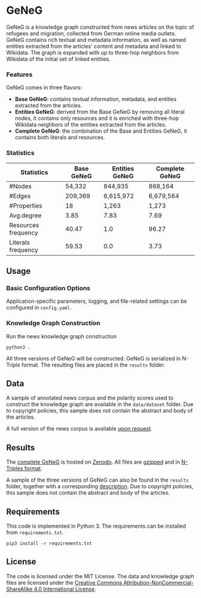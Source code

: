 # GeNeG
GeNeG is a knowledge graph constructed from news articles on the topic of refugees and migration, collected from German online media outlets. GeNeG contains rich textual and metadata information, as well as named entities extracted from the articles' content and metadata and linked to Wikidata. The graph is expanded with up to three-hop neighbors from Wikidata of the initial set of linked entities. 

### Features
GeNeG comes in three flavors:
- **Base GeNeG**: contains textual information, metadata, and entities extracted from the articles.
- **Entities GeNeG**: derived from the Base GeNeG by removing all literal nodes, it contains only resources and it is enriched with three-hop Wikidata neighbors of the entities extracted from the articles.
- **Complete GeNeG**: the combination of the Base and Entities GeNeG, it contains both literals and resources.

### Statistics
| Statistics          | Base GeNeG | Entities GeNeG | Complete GeNeG |
|---------------------|------------|----------------|----------------|
| #Nodes              | 54,332     | 844,935        | 868,164        |
| #Edges              | 209,369    | 6,615,972      | 6,679,564      |
| #Properties         | 18         | 1,263          | 1,273          |
| Avg.degree          | 3.85       | 7.83           | 7.69           |
| Resources frequency | 40.47      | 1.0            | 96.27          |
| Literals frequency  | 59.53      | 0.0            | 3.73           |
## Usage

### Basic Configuration Options
Application-specific parameters, logging, and file-related settings can be configured in `config.yaml`.


### Knowledge Graph Construction
Run the news knowledge graph construction
```
python3 .
```
All three versions of GeNeG will be constructed. GeNeG is serialized in N-Triple format. The resulting files are placed in the `results` folder.

## Data
A sample of  annotated news corpus and the polarity scores used to construct the knowledge graph are available in the `data/dataset` folder. Due to copyright policies, this sample does not contain the abstract and body of the articles.

A full version of the news corpus is available [upon request](mailto:andreea@informatik.uni-mannheim.de).

## Results
The [complete GeNeG](https://doi.org/10.5281/zenodo.6039372) is hosted on [Zenodo](https://zenodo.org/). All files are [gzipped](https://www.gzip.org/) and in [N-Triples format](https://www.w3.org/TR/n-triples/). 

A sample of the three versions of GeNeG can also be found in the `results` folder, together with a corresponding [description](results/README.md). Due to copyright policies, this sample does not contain the abstract and body of the articles.


## Requirements
This code is implemented in Python 3. The requirements can be installed from `requirements.txt`.

```
pip3 install -r requirements.txt
```

## License
The code is licensed under the MIT License. The data and knowledge graph files are licensed under the [Creative Commons Attribution-NonCommercial-ShareAlike 4.0 International License](https://creativecommons.org/licenses/by-nc-sa/4.0/).

